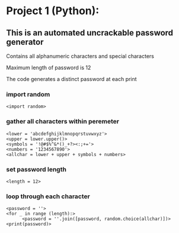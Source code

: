 # Project 1 (Python):
## This is an automated uncrackable password generator 
<p> Contains all alphanumeric characters and special characters
<p> Maximum length of password is 12
<p> The code generates a distinct password at each print

### import random
    <import random>
### gather all characters within peremeter
    <lower = 'abcdefghijklmnopqrstuvwxyz'>
    <upper = lower.upper()>
    <symbols = '!@#$%^&*()_+?><:;+='>
    <numbers = '1234567890'>
    <allchar = lower + upper + symbols + numbers>

### set password length
    <length = 12>

### loop through each character
    <password = ''>
    <for _ in range (length):>
          <password = ''.join([password, random.choice(allchar)])>
    <print(password)>

